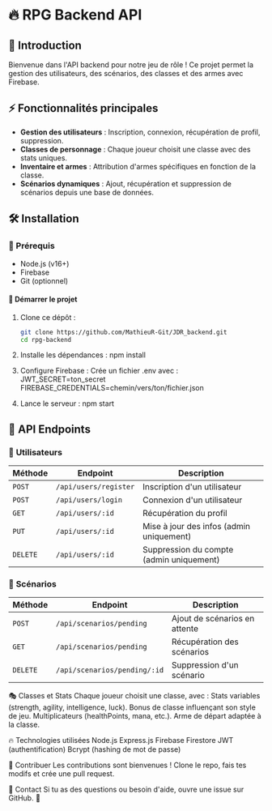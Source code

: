 # 🔥 RPG Backend API

## 🏹 Introduction
Bienvenue dans l'API backend pour notre jeu de rôle ! Ce projet permet la gestion des utilisateurs, des scénarios, des classes et des armes avec Firebase.

## ⚡ Fonctionnalités principales
- **Gestion des utilisateurs** : Inscription, connexion, récupération de profil, suppression.
- **Classes de personnage** : Chaque joueur choisit une classe avec des stats uniques.
- **Inventaire et armes** : Attribution d'armes spécifiques en fonction de la classe.
- **Scénarios dynamiques** : Ajout, récupération et suppression de scénarios depuis une base de données.

## 🛠 Installation
### 📌 Prérequis
- Node.js (v16+)
- Firebase
- Git (optionnel)

#### 🚀 Démarrer le projet
1. Clone ce dépôt :
   ```bash
   git clone https://github.com/MathieuR-Git/JDR_backend.git
   cd rpg-backend

2. Installe les dépendances :
npm install

3. Configure Firebase :
Crée un fichier .env avec :
JWT_SECRET=ton_secret
FIREBASE_CREDENTIALS=chemin/vers/ton/fichier.json

4. Lance le serveur :
npm start

## 📜 API Endpoints

### 🔹 **Utilisateurs**
| Méthode | Endpoint | Description |
|---------|---------|-------------|
| `POST` | `/api/users/register` | Inscription d'un utilisateur |
| `POST` | `/api/users/login` | Connexion d'un utilisateur |
| `GET`  | `/api/users/:id` | Récupération du profil |
| `PUT`  | `/api/users/:id` | Mise à jour des infos (admin uniquement) |
| `DELETE` | `/api/users/:id` | Suppression du compte (admin uniquement) |

### 🔹 **Scénarios**
| Méthode | Endpoint | Description |
|---------|---------|-------------|
| `POST` | `/api/scenarios/pending` | Ajout de scénarios en attente |
| `GET`  | `/api/scenarios/pending` | Récupération des scénarios |
| `DELETE` | `/api/scenarios/pending/:id` | Suppression d'un scénario |


🎭 Classes et Stats
Chaque joueur choisit une classe, avec :
Stats variables (strength, agility, intelligence, luck).
Bonus de classe influençant son style de jeu.
Multiplicateurs (healthPoints, mana, etc.).
Arme de départ adaptée à la classe.

🔥 Technologies utilisées
Node.js
Express.js
Firebase Firestore
JWT (authentification)
Bcrypt (hashing de mot de passe)

🤝 Contribuer
Les contributions sont bienvenues ! Clone le repo, fais tes modifs et crée une pull request.

📌 Contact
Si tu as des questions ou besoin d'aide, ouvre une issue sur GitHub. 🎯
